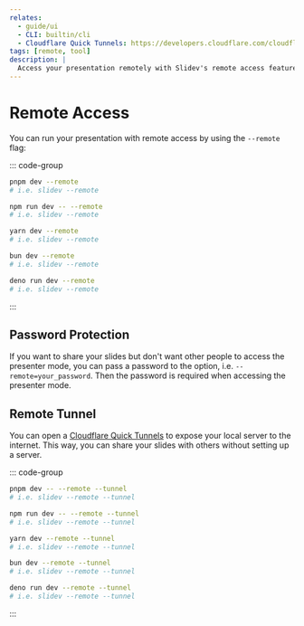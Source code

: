 ```yaml
---
relates:
  - guide/ui
  - CLI: builtin/cli
  - Cloudflare Quick Tunnels: https://developers.cloudflare.com/cloudflare-one/connections/connect-networks/do-more-with-tunnels/trycloudflare/
tags: [remote, tool]
description: |
  Access your presentation remotely with Slidev's remote access feature.
---
```


# Remote Access

You can run your presentation with remote access by using the `--remote` flag:

::: code-group

```bash [pnpm]
pnpm dev --remote
# i.e. slidev --remote
```

```bash [npm]
npm run dev -- --remote
# i.e. slidev --remote
```

```bash [yarn]
yarn dev --remote
# i.e. slidev --remote
```

```bash [bun]
bun dev --remote
# i.e. slidev --remote
```

```bash [deno]
deno run dev --remote
# i.e. slidev --remote
```

:::

## Password Protection

If you want to share your slides but don't want other people to access the presenter mode, you can pass a password to the option, i.e. `--remote=your_password`. Then the password is required when accessing the presenter mode.

## Remote Tunnel

You can open a [Cloudflare Quick Tunnels](https://developers.cloudflare.com/cloudflare-one/connections/connect-networks/do-more-with-tunnels/trycloudflare/) to expose your local server to the internet. This way, you can share your slides with others without setting up a server.

::: code-group

```bash [pnpm]
pnpm dev -- --remote --tunnel
# i.e. slidev --remote --tunnel
```

```bash [npm]
npm run dev -- --remote --tunnel
# i.e. slidev --remote --tunnel
```

```bash [yarn]
yarn dev --remote --tunnel
# i.e. slidev --remote --tunnel
```

```bash [bun]
bun dev --remote --tunnel
# i.e. slidev --remote --tunnel
```

```bash [deno]
deno run dev --remote --tunnel
# i.e. slidev --remote --tunnel
```

:::
